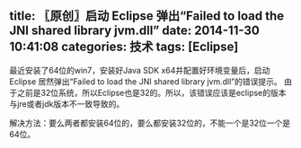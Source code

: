 title: 〖原创〗启动 Eclipse 弹出“Failed to load the JNI shared library jvm.dll”
date: 2014-11-30 10:41:08
categories: 技术
tags: [Eclipse]
---
最近安装了64位的win7，安装好Java SDK x64并配置好环境变量后，启动 Eclipse 居然弹出“Failed to load the JNI shared library jvm.dll”的错误提示。
由于之前是32位系统，所以Eclipse也是32的。所以，该错误应该是eclipse的版本与jre或者jdk版本不一致导致的。

解决方法：要么两者都安装64位的，要么都安装32位的，不能一个是32位一个是64位。<!--more-->
